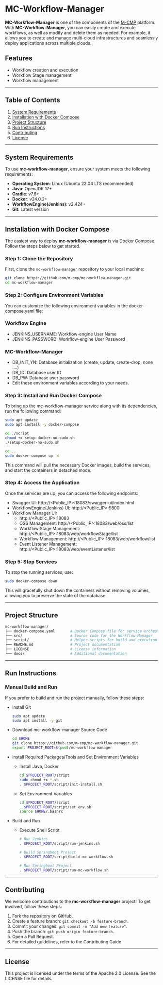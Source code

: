 # MC-Workflow-Manager**MC-Workflow-Manager** is one of the components of the [M-CMP](https://github.com/m-cmp/docs/tree/main) platform. With **MC-Workflow-Manager**, you can easily create and execute workflows, as well as modify and delete them as needed. For example, it allows you to create and manage multi-cloud infrastructures and seamlessly deploy applications across multiple clouds.## Features- Workflow creation and execution- Workflow Stage management- Workflow management---## Table of Contents1. [System Requirements](#system-requirements)2. [Installation with Docker Compose](#installation-with-docker-compose)3. [Project Structure](#project-structure)4. [Run Instructions](#run-instructions)5. [Contributing](#contributing)6. [License](#license)---## System RequirementsTo use **mc-workflow-manager**, ensure your system meets the following requirements:- **Operating System**: Linux (Ubuntu 22.04 LTS recommended)- **Java**: OpenJDK 17+- **Gradle**: v7.6+- **Docker**: v24.0.2+- **WorkflowEngine(Jenkins)**: v2.424+- **Git**: Latest version---## Installation with Docker ComposeThe easiest way to deploy **mc-workflow-manager** is via Docker Compose. Follow the steps below to get started.### Step 1: Clone the RepositoryFirst, clone the `mc-workflow-manager` repository to your local machine:```bashgit clone https://github.com/m-cmp/mc-workflow-manager.gitcd mc-workflow-manager```### Step 2: Configure Environment VariablesYou can customize the following environment variables in the docker-compose.yaml file:### Workflow Engine- JENKINS_USERNAME: Workflow-engine User Name- JENKINS_PASSWORD: Workflow-engine User Password### MC-Workflow-Manager- DB_INIT_YN: Database initialization (create, update, create-drop, none ....)- DB_ID: Database user ID- DB_PW: Database user password- Edit these environment variables according to your needs.### Step 3: Install and Run Docker ComposeTo bring up the mc-workflow-manager service along with its dependencies, run the following command:```bashsudo apt updatesudo apt install -y docker-composecd ./scriptchmod +x setup-docker-no-sudo.sh./setup-docker-no-sudo.shcd ..sudo docker-compose up -d```This command will pull the necessary Docker images, build the services, and start the containers in detached mode.### Step 4: Access the ApplicationOnce the services are up, you can access the following endpoints:- Swagger UI: http://<Public_IP>:18083/swagger-ui/index.html- WorkflowEngine(Jenkins) UI: http://<Public_IP>:9800- Workflow Manager UI:  - http://<Public_IP>:18083  - OSS Management: http://<Public_IP>:18083/web/oss/list  - Workflow Stage Management: http://<Public_IP>:18083/web/workflowStage/list  - Workflow Management: http://<Public_IP>:18083/web/workflow/list  - Event Listener Management: http://<Public_IP>:18083/web/eventListener/list### Step 5: Stop ServicesTo stop the running services, use:```bashsudo docker-compose down```This will gracefully shut down the containers without removing volumes, allowing you to preserve the state of the database.---## Project Structure```bashmc-workflow-manager/├── docker-compose.yaml       # Docker Compose file for service orchestration├── src/                      # Source code for the Workflow Manager├── script/                   # Helper scripts for build and execution├── README.md                 # Project documentation├── LICENSE                   # License information└── docs/                     # Additional documentation```---## Run Instructions### Manual Build and RunIf you prefer to build and run the project manually, follow these steps:- Install Git  ```bash  sudo apt update  sudo apt install -y git  ```- Download mc-workflow-manager Source Code  ```bash  cd $HOME  git clone https://github.com/m-cmp/mc-workflow-manager.git  export PROJECT_ROOT=$(pwd)/mc-workflow-manager  ```- Install Required Packages/Tools and Set Environment Variables  - Install Java, Docker    ```bash    cd $PROJECT_ROOT/script    sudo chmod +x *.sh    . $PROJECT_ROOT/script/init-install.sh    ```  - Set Environment Variables    ```bash    cd $PROJECT_ROOT/script    . $PROJECT_ROOT/script/set_env.sh    source $HOME/.bashrc    ```- Build and Run  - Execute Shell Script    ```bash    # Run Jenkins    . $PROJECT_ROOT/script/run-jenkins.sh      # Build Springboot Project    . $PROJECT_ROOT/script/build-mc-workflow.sh      # Run Springboot Project    . $PROJECT_ROOT/script/run-mc-workflow.sh    ```---## ContributingWe welcome contributions to the **mc-workflow-manager** project! To get involved, follow these steps:1. Fork the repository on GitHub.2. Create a feature branch: ```git checkout -b feature-branch```.3. Commit your changes: ```git commit -m "Add new feature"```.4. Push the branch: ```git push origin feature-branch```.5. Open a Pull Request.6. For detailed guidelines, refer to the Contributing Guide.---## LicenseThis project is licensed under the terms of the Apache 2.0 License. See the LICENSE file for details.
